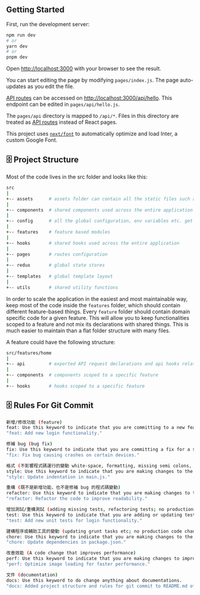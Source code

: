 ## Getting Started

First, run the development server:

```bash
npm run dev
# or
yarn dev
# or
pnpm dev
```

Open [http://localhost:3000](http://localhost:3000) with your browser to see the result.

You can start editing the page by modifying `pages/index.js`. The page auto-updates as you edit the file.

[API routes](https://nextjs.org/docs/api-routes/introduction) can be accessed on [http://localhost:3000/api/hello](http://localhost:3000/api/hello). This endpoint can be edited in `pages/api/hello.js`.

The `pages/api` directory is mapped to `/api/*`. Files in this directory are treated as [API routes](https://nextjs.org/docs/api-routes/introduction) instead of React pages.

This project uses [`next/font`](https://nextjs.org/docs/basic-features/font-optimization) to automatically optimize and load Inter, a custom Google Font.

## 🗄️ Project Structure

Most of the code lives in the src folder and looks like this:

```sh
src
|
+-- assets      # assets folder can contain all the static files such as images, global styles, etc.
|
+-- components  # shared components used across the entire application
|
+-- config      # all the global configuration, env variables etc. get exported from here and used in the app
|
+-- features    # feature based modules
|
+-- hooks       # shared hooks used across the entire application
|
+-- pages       # routes configuration
|
+-- redux       # global state stores
|
+-- templates   # global template layout
|
+-- utils       # shared utility functions
```

In order to scale the application in the easiest and most maintainable way, keep most of the code inside the `features` folder, which should contain different feature-based things. Every `feature` folder should contain domain specific code for a given feature. This will allow you to keep functionalities scoped to a feature and not mix its declarations with shared things. This is much easier to maintain than a flat folder structure with many files.

A feature could have the following structure:

```sh
src/features/home
|
+-- api         # exported API request declarations and api hooks related to a specific feature
|
+-- components  # components scoped to a specific feature
|
+-- hooks       # hooks scoped to a specific feature
```

## 🗄️ Rules For Git Commit

```sh
新增/修改功能 (feature)
feat: Use this keyword to indicate that you are committing to a new feature.
"feat: Add new login functionality."

修補 bug (bug fix)
fix: Use this keyword to indicate that you are committing a fix for a specific problem or issue.
"fix: Fix bug causing crashes on certain devices."

格式 (不影響程式碼運行的變動 white-space, formatting, missing semi colons, etc)
style: Use this keyword to indicate that you are making changes to the style or formatting of the code, but not its functionality.
"style: Update indentation in main.js."

重構 (既不是新增功能，也不是修補 bug 的程式碼變動)
refactor: Use this keyword to indicate that you are making changes to the code that improve its structure or organisation, but do not add new features or fix bugs.
"refactor: Refactor the code to improve readability."

增加測試/重構測試 (adding missing tests, refactoring tests; no production code change)
test: Use this keyword to indicate that you are adding or updating tests for the code.
"test: Add new unit tests for login functionality."

建構程序或輔助工具的變動 (updating grunt tasks etc; no production code change)
chore: Use this keyword to indicate that you are making changes to the build process or other tasks that are not directly related to the code itself.
"chore: Update dependencies in package.json."

改善效能 (A code change that improves performance)
perf: Use this keyword to indicate that you are making changes to improve the performance of the code.
"perf: Optimize image loading for faster performance."

文件 (documentation)
docs: Use this keyword to do change anything about documentations.
"docs: Added project structure and rules for git commit to README.md of docs."
```
